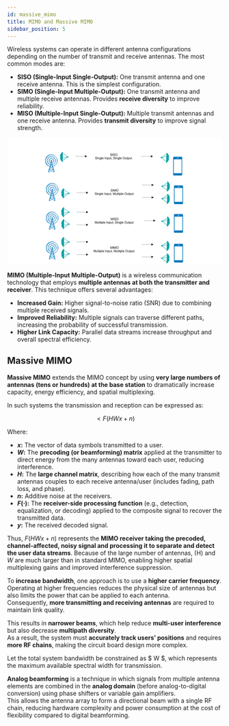 ```yaml
---
id: massive_mimo
title: MIMO and Massive MIMO
sidebar_position: 5
---
```


Wireless systems can operate in different antenna configurations depending on the number of transmit and receive
antennas. The most common modes are:

- **SISO (Single-Input Single-Output):** One transmit antenna and one receive antenna. This is the simplest
  configuration.
- **SIMO (Single-Input Multiple-Output):** One transmit antenna and multiple receive antennas. Provides **receive
  diversity** to improve reliability.
- **MISO (Multiple-Input Single-Output):** Multiple transmit antennas and one receive antenna. Provides **transmit
  diversity** to improve signal strength.

![antenna_configs](/img/antenna_configs.svg)

**MIMO (Multiple-Input Multiple-Output)** is a wireless communication technology that employs **multiple antennas at
both
the transmitter and receiver**. This technique offers several advantages:

- **Increased Gain:** Higher signal-to-noise ratio (SNR) due to combining multiple received signals.
- **Improved Reliability:** Multiple signals can traverse different paths, increasing the probability of successful
  transmission.
- **Higher Link Capacity:** Parallel data streams increase throughput and overall spectral efficiency.

## Massive MIMO

**Massive MIMO** extends the MIMO concept by using **very large numbers of antennas (tens or hundreds) at the base
station** to dramatically increase capacity, energy efficiency, and spatial multiplexing.

In such systems the transmission and reception can be expressed as:

$$
< F(H W x + n)
$$

Where:

- **$x$:** The vector of data symbols transmitted to a user.
- **$W$:** The **precoding (or beamforming) matrix** applied at the transmitter to direct energy from the many
  antennas toward each user, reducing interference.
- **$H$:** The **large channel matrix**, describing how each of the many transmit antennas couples to each receive
  antenna/user (includes fading, path loss, and phase).
- **$n$:** Additive noise at the receivers.
- **$F(\cdot)$:** The **receiver-side processing function** (e.g., detection, equalization, or decoding) applied to
  the composite signal to recover the transmitted data.
- **$y$:** The received decoded signal.

Thus, $F(HWx + n)$ represents the **MIMO receiver taking the precoded, channel-affected, noisy signal and
processing it to separate and detect the user data streams**. Because of the large number of antennas, \(H\)
and $W$ are much larger than in standard MIMO, enabling higher spatial multiplexing gains and improved interference
suppression.


To **increase bandwidth**, one approach is to use a **higher carrier frequency**.  
Operating at higher frequencies reduces the physical size of antennas but also limits the power that can be applied to each antenna.  
Consequently, **more transmitting and receiving antennas** are required to maintain link quality.  

This results in **narrower beams**, which help reduce **multi-user interference** but also decrease **multipath diversity**.  
As a result, the system must **accurately track users’ positions** and requires **more RF chains**, making the circuit
board design more complex.

Let the total system bandwidth be constrained as $ W $, which represents the maximum available spectral width for
transmission. 


**Analog beamforming** is a technique in which signals from multiple antenna elements are combined in the **analog
domain** (before analog-to-digital conversion) using phase shifters or variable gain amplifiers.  
This allows the antenna array to form a directional beam with a single RF chain, reducing hardware complexity and power
consumption at the cost of flexibility compared to digital beamforming.
